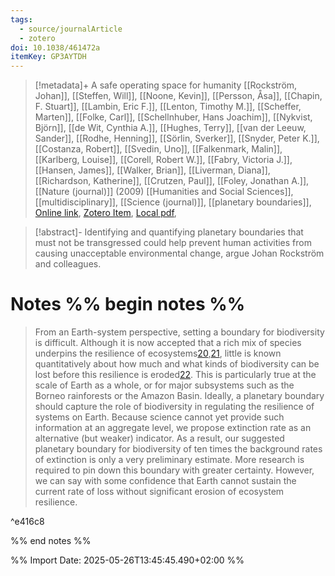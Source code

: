 ```yaml
---
tags:
  - source/journalArticle
  - zotero
doi: 10.1038/461472a
itemKey: GP3AYTDH
---
```

>[!metadata]+
> A safe operating space for humanity
> [[Rockström, Johan]], [[Steffen, Will]], [[Noone, Kevin]], [[Persson, Åsa]], [[Chapin, F. Stuart]], [[Lambin, Eric F.]], [[Lenton, Timothy M.]], [[Scheffer, Marten]], [[Folke, Carl]], [[Schellnhuber, Hans Joachim]], [[Nykvist, Björn]], [[de Wit, Cynthia A.]], [[Hughes, Terry]], [[van der Leeuw, Sander]], [[Rodhe, Henning]], [[Sörlin, Sverker]], [[Snyder, Peter K.]], [[Costanza, Robert]], [[Svedin, Uno]], [[Falkenmark, Malin]], [[Karlberg, Louise]], [[Corell, Robert W.]], [[Fabry, Victoria J.]], [[Hansen, James]], [[Walker, Brian]], [[Liverman, Diana]], [[Richardson, Katherine]], [[Crutzen, Paul]], [[Foley, Jonathan A.]], 
> [[Nature (journal)]] (2009)
> [[Humanities and Social Sciences]], [[multidisciplinary]], [[Science (journal)]], [[planetary boundaries]], 
> [Online link](https://www.nature.com/articles/461472a), [Zotero Item](zotero://select/library/items/GP3AYTDH), [Local pdf](file://C:/Users/aburg/Documents/references/zotero/storage/YX48V5RV/Rockstrom2009_safeoperating.pdf), 

>[!abstract]-
>Identifying and quantifying planetary boundaries that must not be transgressed could help prevent human activities from causing unacceptable environmental change, argue Johan Rockström and colleagues.

# Notes %% begin notes %%

>From an Earth-system perspective, setting a boundary for biodiversity is difficult. Although it is now accepted that a rich mix of species underpins the resilience of ecosystems[20](https://www.nature.com/articles/461472a#ref-CR20 "Folke, C. et al. Annu. Rev. Ecol. Evol. Syst. 35, 557–581 (2004)."),[21](https://www.nature.com/articles/461472a#ref-CR21 "Chapin, F. S., III et al. Nature 405, 234–242 (2000)."), little is known quantitatively about how much and what kinds of biodiversity can be lost before this resilience is eroded[22](https://www.nature.com/articles/461472a#ref-CR22 "Purvis, A. & Hector, A. Nature 405, 212–219 (2000)."). This is particularly true at the scale of Earth as a whole, or for major subsystems such as the Borneo rainforests or the Amazon Basin. Ideally, a planetary boundary should capture the role of biodiversity in regulating the resilience of systems on Earth. Because science cannot yet provide such information at an aggregate level, we propose extinction rate as an alternative (but weaker) indicator. As a result, our suggested planetary boundary for biodiversity of ten times the background rates of extinction is only a very preliminary estimate. More research is required to pin down this boundary with greater certainty. However, we can say with some confidence that Earth cannot sustain the current rate of loss without significant erosion of ecosystem resilience.

^e416c8



%% end notes %%




%% Import Date: 2025-05-26T13:45:45.490+02:00 %%
